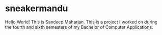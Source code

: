 # sneakermandu
Hello World!
This is Sandeep Maharjan.
This is a project I worked on during the fourth and sixth semesters of my Bachelor of Computer Applications.
